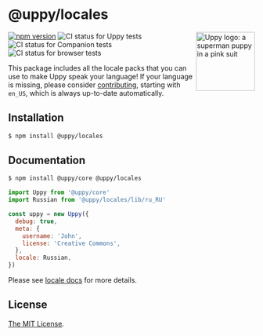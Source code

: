 # @uppy/locales

<img src="https://uppy.io/images/logos/uppy-dog-head-arrow.svg" width="120" alt="Uppy logo: a superman puppy in a pink suit" align="right">

[![npm version](https://img.shields.io/npm/v/@uppy/locales.svg?style=flat-square)](https://www.npmjs.com/package/@uppy/locales)
![CI status for Uppy tests](https://github.com/transloadit/uppy/workflows/Tests/badge.svg)
![CI status for Companion tests](https://github.com/transloadit/uppy/workflows/Companion/badge.svg)
![CI status for browser tests](https://github.com/transloadit/uppy/workflows/End-to-end%20tests/badge.svg)

This package includes all the locale packs that you can use to make Uppy speak your language! If your language is missing, please consider [contributing](https://github.com/transloadit/uppy/tree/main/packages/%40uppy/locales/src), starting with `en_US`, which is always up-to-date automatically.

## Installation

```bash
$ npm install @uppy/locales
```

## Documentation

```bash
$ npm install @uppy/core @uppy/locales
```

```js
import Uppy from '@uppy/core'
import Russian from '@uppy/locales/lib/ru_RU'

const uppy = new Uppy({
  debug: true,
  meta: {
    username: 'John',
    license: 'Creative Commons',
  },
  locale: Russian,
})
```

Please see [locale docs](https://uppy.io/docs/uppy/#locale) for more details.

## License

[The MIT License](./LICENSE).

